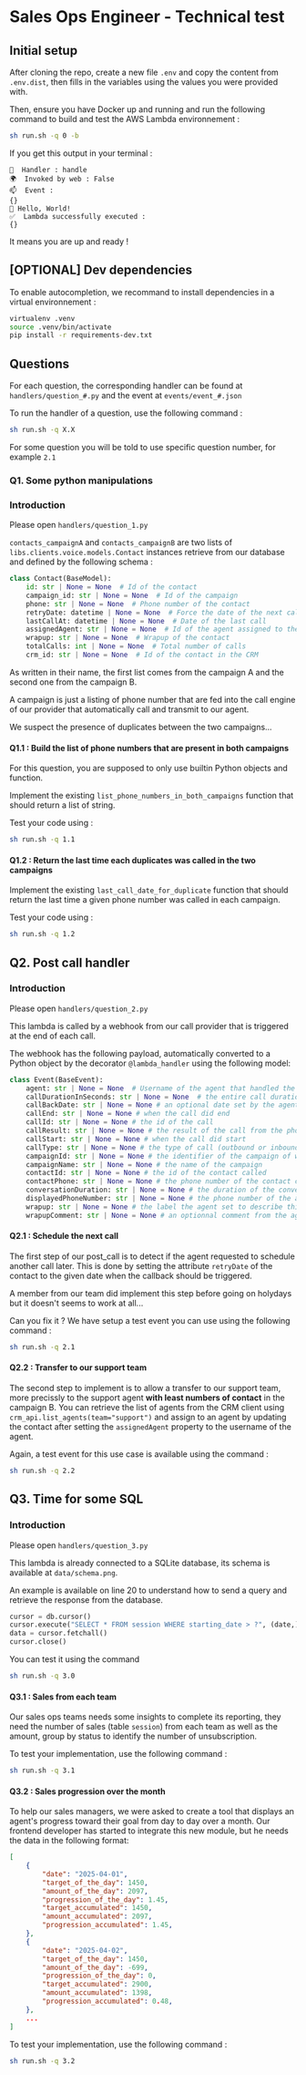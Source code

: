 # Sales Ops Engineer - Technical test

## Initial setup

After cloning the repo, create a new file `.env` and copy the content from `.env.dist`, then 
fills in the  variables using the values you were provided with.

Then, ensure you have Docker up and running and run the following command to build and test 
the AWS Lambda environnement :

```bash
sh run.sh -q 0 -b
```

If you get this output in your terminal :

```
🧰  Handler : handle
🌍  Invoked by web : False
📫  Event :
{}
👋 Hello, World!
✅  Lambda successfully executed :
{}
```

It means you are up and ready !

## [OPTIONAL] Dev dependencies

To enable autocompletion, we recommand to install dependencies in a virtual environnement :

```bash
virtualenv .venv
source .venv/bin/activate
pip install -r requirements-dev.txt
```

## Questions

For each question, the corresponding handler can be found at `handlers/question_#.py` and the event at `events/event_#.json`

To run the handler of a question, use the following command :

```bash
sh run.sh -q X.X
```

For some question you will be told to use specific question number, for example `2.1`

### Q1. Some python manipulations

### Introduction

Please open `handlers/question_1.py`

`contacts_campaignA` and `contacts_campaignB` are two lists of `libs.clients.voice.models.Contact` instances retrieve from our database and defined by the following schema :

```python
class Contact(BaseModel):
    id: str | None = None  # Id of the contact
    campaign_id: str | None = None  # Id of the campaign
    phone: str | None = None  # Phone number of the contact
    retryDate: datetime | None = None  # Force the date of the next call
    lastCallAt: datetime | None = None  # Date of the last call
    assignedAgent: str | None = None  # Id of the agent assigned to the contact
    wrapup: str | None = None  # Wrapup of the contact
    totalCalls: int | None = None  # Total number of calls
    crm_id: str | None = None  # Id of the contact in the CRM

```

As written in their name, the first list comes from the campaign A and the second one from the campaign B.

A campaign is just a listing of phone number that are fed into the call engine of our provider that automatically 
call and transmit to our agent.

We suspect the presence of duplicates between the two campaigns...

#### Q1.1 : Build the list of phone numbers that are present in both campaigns

For this question, you are supposed to only use builtin Python objects and function.

Implement the existing `list_phone_numbers_in_both_campaigns` function that should return a list of string.

Test your code using :

```bash
sh run.sh -q 1.1
```

#### Q1.2 : Return the last time each duplicates was called in the two campaigns

Implement the existing `last_call_date_for_duplicate` function that should return the last time a given phone 
number was called in each campaign.

Test your code using :

```bash
sh run.sh -q 1.2
```

## Q2. Post call handler

### Introduction

Please open `handlers/question_2.py`

This lambda is called by a webhook from our call provider that is triggered at the end of each call.

The webhook has the following payload, automatically converted to a Python object by the decorator `@lambda_handler` 
using the following model:

```python
class Event(BaseEvent):
    agent: str | None = None  # Username of the agent that handled the call
    callDurationInSeconds: str | None = None  # the entire call duration
    callBackDate: str | None = None # an optional date set by the agent to request a new call on a given date
    callEnd: str | None = None # when the call did end
    callId: str | None = None # the id of the call
    callResult: str | None = None # the result of the call from the phone system perspective
    callStart: str | None = None # when the call did start
    callType: str | None = None # the type of call (outbound or inbound)
    campaignId: str | None = None # the identifier of the campaign of which the contact is a part
    campaignName: str | None = None # the name of the campaign
    contactId: str | None = None # the id of the contact called
    contactPhone: str | None = None # the phone number of the contact called
    conversationDuration: str | None = None # the duration of the conversation (excluded ringing or SVI time)
    displayedPhoneNumber: str | None = None # the phone number of the agent 
    wrapup: str | None = None # the label the agent set to describe this call
    wrapupComment: str | None = None # an optionnal comment from the agent
```

#### Q2.1 : Schedule the next call

The first step of our post_call is to detect if the agent requested to schedule another call later. This is done by 
setting the attribute `retryDate` of the contact to the given date when the callback should be triggered.

A member from our team did implement this step before going on holydays but it doesn't seems to work at all...

Can you fix it ? We have setup a test event you can use using the following command :

```bash
sh run.sh -q 2.1
```

#### Q2.2 : Transfer to our support team

The second step to implement is to allow a transfer to our support team, more precissly to the support agent 
**with least numbers of contact** in the campaign B.
You can retrieve the list of agents from the CRM client using `crm_api.list_agents(team="support")` and assign 
to an agent by updating the contact after setting  the `assignedAgent` property to the username of the agent.

Again, a test event for this use case is available using the command : 

```bash
sh run.sh -q 2.2
```

## Q3. Time for some SQL

### Introduction

Please open `handlers/question_3.py`

This lambda is already connected to a SQLite database, its schema is available at `data/schema.png`.

An example is available on line 20 to understand how to send a query and retrieve the response from the database.

```python
cursor = db.cursor()
cursor.execute("SELECT * FROM session WHERE starting_date > ?", (date,))
data = cursor.fetchall()
cursor.close()
```

You can test it using the command

```bash
sh run.sh -q 3.0
```

#### Q3.1 : Sales from each team

Our sales ops teams needs some insights to complete its reporting, they need the number of sales (table `session`)
from each team as well as the amount, group by status to identify the number of unsubscription.

To test your implementation, use the following command :

```bash
sh run.sh -q 3.1
```


#### Q3.2 : Sales progression over the month

To help our sales managers, we were asked to create a tool that displays an agent's progress toward
their goal from day to day over a month. Our frontend developer has started to integrate this new 
module, but he needs the data in the following format:
```json
[
    {
        "date": "2025-04-01",
        "target_of_the_day": 1450,
        "amount_of_the_day": 2097,
        "progression_of_the_day": 1.45,
        "target_accumulated": 1450,
        "amount_accumulated": 2097,
        "progression_accumulated": 1.45,
    },
    {
        "date": "2025-04-02",
        "target_of_the_day": 1450,
        "amount_of_the_day": -699,
        "progression_of_the_day": 0,
        "target_accumulated": 2900,
        "amount_accumulated": 1398,
        "progression_accumulated": 0.48,
    },
    ...
]
```

To test your implementation, use the following command :

```bash
sh run.sh -q 3.2
```
